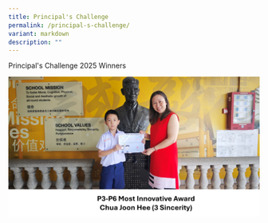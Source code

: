```yaml
---
title: Principal's Challenge
permalink: /principal-s-challenge/
variant: markdown
description: ""
---
```

Principal's Challenge 2025 Winners

![](/images/Students%20Voice/voice01.jpg)